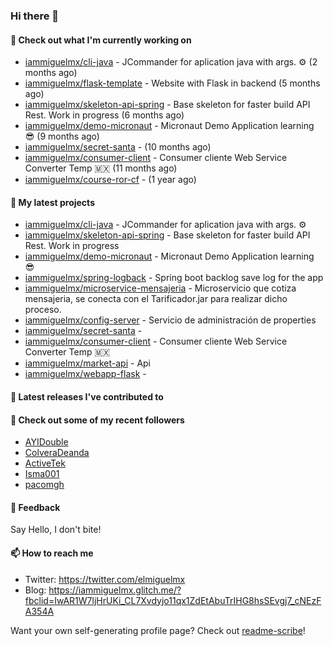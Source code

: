 ### Hi there 👋

#### 👷 Check out what I'm currently working on

- [iammiguelmx/cli-java](https://github.com/iammiguelmx/cli-java) - JCommander for aplication java with args. ⚙️ (2 months ago)
- [iammiguelmx/flask-template](https://github.com/iammiguelmx/flask-template) - Website with Flask in backend  (5 months ago)
- [iammiguelmx/skeleton-api-spring](https://github.com/iammiguelmx/skeleton-api-spring) - Base skeleton for faster build API Rest. Work in progress (6 months ago)
- [iammiguelmx/demo-micronaut](https://github.com/iammiguelmx/demo-micronaut) - Micronaut Demo Application learning 😎 (9 months ago)
- [iammiguelmx/secret-santa](https://github.com/iammiguelmx/secret-santa) -  (10 months ago)
- [iammiguelmx/consumer-client](https://github.com/iammiguelmx/consumer-client) - Consumer cliente Web Service Converter Temp 🇲🇽 (11 months ago)
- [iammiguelmx/course-ror-cf](https://github.com/iammiguelmx/course-ror-cf) -  (1 year ago)

#### 🌱 My latest projects

- [iammiguelmx/cli-java](https://github.com/iammiguelmx/cli-java) - JCommander for aplication java with args. ⚙️
- [iammiguelmx/skeleton-api-spring](https://github.com/iammiguelmx/skeleton-api-spring) - Base skeleton for faster build API Rest. Work in progress
- [iammiguelmx/demo-micronaut](https://github.com/iammiguelmx/demo-micronaut) - Micronaut Demo Application learning 😎
- [iammiguelmx/spring-logback](https://github.com/iammiguelmx/spring-logback) - Spring boot backlog save log for the app
- [iammiguelmx/microservice-mensajeria](https://github.com/iammiguelmx/microservice-mensajeria) - Microservicio que cotiza mensajeria, se conecta con el Tarificador.jar para realizar dicho proceso.
- [iammiguelmx/config-server](https://github.com/iammiguelmx/config-server) - Servicio de administración de properties
- [iammiguelmx/secret-santa](https://github.com/iammiguelmx/secret-santa) - 
- [iammiguelmx/consumer-client](https://github.com/iammiguelmx/consumer-client) - Consumer cliente Web Service Converter Temp 🇲🇽
- [iammiguelmx/market-api](https://github.com/iammiguelmx/market-api) - Api 
- [iammiguelmx/webapp-flask](https://github.com/iammiguelmx/webapp-flask) - 

#### 🔭 Latest releases I've contributed to


#### 👯 Check out some of my recent followers

- [AYIDouble](https://github.com/AYIDouble)
- [ColveraDeanda](https://github.com/ColveraDeanda)
- [ActiveTek](https://github.com/ActiveTek)
- [Isma001](https://github.com/Isma001)
- [pacomgh](https://github.com/pacomgh)

#### 💬 Feedback

Say Hello, I don't bite!

#### 📫 How to reach me

- Twitter: https://twitter.com/elmiguelmx
- Blog: https://iammiguelmx.glitch.me/?fbclid=IwAR1W7ljHrUKi_CL7Xvdyjo11qx1ZdEtAbuTrIHG8hsSEvgj7_cNEzFA354A

Want your own self-generating profile page? Check out [readme-scribe](https://github.com/muesli/readme-scribe)!
